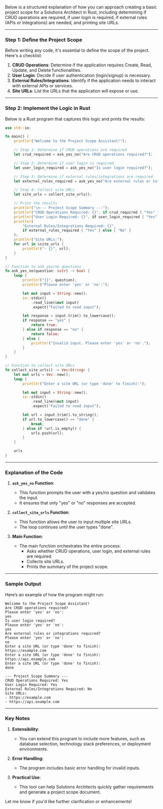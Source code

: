 Below is a structured explanation of how you can approach creating a basic project scope for a Solutions Architect in Rust, including determining if CRUD operations are required, if user login is required, if external rules (APIs or integrations) are needed, and printing site URLs.

---

### **Step 1: Define the Project Scope**
Before writing any code, it's essential to define the scope of the project. Here's a checklist:
1. **CRUD Operations**: Determine if the application requires Create, Read, Update, and Delete functionalities.
2. **User Login**: Decide if user authentication (login/signup) is necessary.
3. **External Rules/Integrations**: Identify if the application needs to interact with external APIs or services.
4. **Site URLs**: List the URLs that the application will expose or use.

---

### **Step 2: Implement the Logic in Rust**
Below is a Rust program that captures this logic and prints the results:

```rust
use std::io;

fn main() {
    println!("Welcome to the Project Scope Assistant!");

    // Step 1: Determine if CRUD operations are required
    let crud_required = ask_yes_no("Are CRUD operations required?");

    // Step 2: Determine if user login is required
    let user_login_required = ask_yes_no("Is user login required?");

    // Step 3: Determine if external rules/integrations are required
    let external_rules_required = ask_yes_no("Are external rules or integrations required?");

    // Step 4: Collect site URLs
    let site_urls = collect_site_urls();

    // Print the results
    println!("\n--- Project Scope Summary ---");
    println!("CRUD Operations Required: {}", if crud_required { "Yes" } else { "No" });
    println!("User Login Required: {}", if user_login_required { "Yes" } else { "No" });
    println!(
        "External Rules/Integrations Required: {}",
        if external_rules_required { "Yes" } else { "No" }
    );
    println!("Site URLs:");
    for url in &site_urls {
        println!("- {}", url);
    }
}

// Function to ask yes/no questions
fn ask_yes_no(question: &str) -> bool {
    loop {
        println!("{}", question);
        println!("Please enter 'yes' or 'no':");

        let mut input = String::new();
        io::stdin()
            .read_line(&mut input)
            .expect("Failed to read input");

        let response = input.trim().to_lowercase();
        if response == "yes" {
            return true;
        } else if response == "no" {
            return false;
        } else {
            println!("Invalid input. Please enter 'yes' or 'no'.");
        }
    }
}

// Function to collect site URLs
fn collect_site_urls() -> Vec<String> {
    let mut urls = Vec::new();
    loop {
        println!("Enter a site URL (or type 'done' to finish):");

        let mut input = String::new();
        io::stdin()
            .read_line(&mut input)
            .expect("Failed to read input");

        let url = input.trim().to_string();
        if url.to_lowercase() == "done" {
            break;
        } else if !url.is_empty() {
            urls.push(url);
        }
    }

    urls
}
```

---

### **Explanation of the Code**
1. **`ask_yes_no` Function**:
   - This function prompts the user with a yes/no question and validates the input.
   - It ensures that only "yes" or "no" responses are accepted.

2. **`collect_site_urls` Function**:
   - This function allows the user to input multiple site URLs.
   - The loop continues until the user types "done".

3. **Main Function**:
   - The main function orchestrates the entire process:
     - Asks whether CRUD operations, user login, and external rules are required.
     - Collects site URLs.
     - Prints the summary of the project scope.

---

### **Sample Output**
Here’s an example of how the program might run:

```
Welcome to the Project Scope Assistant!
Are CRUD operations required?
Please enter 'yes' or 'no':
yes
Is user login required?
Please enter 'yes' or 'no':
yes
Are external rules or integrations required?
Please enter 'yes' or 'no':
no
Enter a site URL (or type 'done' to finish):
https://example.com
Enter a site URL (or type 'done' to finish):
https://api.example.com
Enter a site URL (or type 'done' to finish):
done

--- Project Scope Summary ---
CRUD Operations Required: Yes
User Login Required: Yes
External Rules/Integrations Required: No
Site URLs:
- https://example.com
- https://api.example.com
```

---

### **Key Notes**
1. **Extensibility**:
   - You can extend this program to include more features, such as database selection, technology stack preferences, or deployment environments.

2. **Error Handling**:
   - The program includes basic error handling for invalid inputs.

3. **Practical Use**:
   - This tool can help Solutions Architects quickly gather requirements and generate a project scope document.

Let me know if you'd like further clarification or enhancements!
